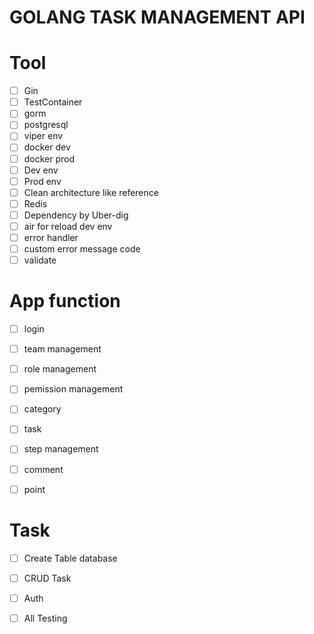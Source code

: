 # GOLANG TASK MANAGEMENT API

# Tool
- [ ] Gin
- [ ] TestContainer
- [ ] gorm
- [ ] postgresql
- [ ] viper env
- [ ] docker dev
- [ ] docker prod
- [ ] Dev env
- [ ] Prod env
- [ ] Clean architecture like reference
- [ ] Redis
- [ ] Dependency by Uber-dig
- [ ] air for reload dev env
- [ ] error handler
- [ ] custom error message code
- [ ] validate

# App function
- [ ] login
- [ ] team management
- [ ] role management
- [ ] pemission management
- [ ] category
- [ ] task
- [ ] step management
- [ ] comment
- [ ] point 

  
# Task

- [ ] Create Table database
- [ ] CRUD Task
- [ ] Auth
- [ ] All Testing

